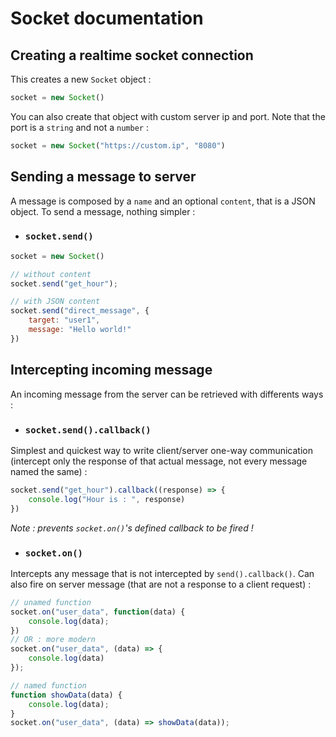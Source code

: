 # Socket documentation

## Creating a realtime socket connection

This creates a new `Socket` object :

```javascript
socket = new Socket()
```

You can also create that object with custom server ip and port.
Note that the port is a `string` and not a `number` :

```javascript
socket = new Socket("https://custom.ip", "8080")
```

## Sending a message to server

A message is composed by a `name` and an optional `content`, that is a JSON object.
To send a message, nothing simpler :

- ### `socket.send()`

```javascript
socket = new Socket()

// without content
socket.send("get_hour");

// with JSON content
socket.send("direct_message", {
    target: "user1",
    message: "Hello world!"
})
```

## Intercepting incoming message

An incoming message from the server can be retrieved with differents ways :

- ### `socket.send().callback()`

Simplest and quickest way to write client/server one-way communication (intercept only the response of that actual message, not every message named the same) :

```javascript
socket.send("get_hour").callback((response) => {
    console.log("Hour is : ", response)
})
```

*Note : prevents `socket.on()`'s defined callback to be fired !*

- ### `socket.on()`

Intercepts any message that is not intercepted by `send().callback()`. Can also fire on server message (that are not a response to a client request) :

```javascript
// unamed function
socket.on("user_data", function(data) {
    console.log(data);
})
// OR : more modern
socket.on("user_data", (data) => {
    console.log(data)
});

// named function
function showData(data) {
    console.log(data);
}
socket.on("user_data", (data) => showData(data));
```
